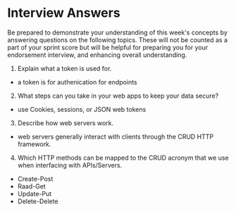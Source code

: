 # Interview Answers
Be prepared to demonstrate your understanding of this week's concepts by answering questions on the following topics. These will not be counted as a part of your sprint score but will be helpful for preparing you for your endorsement interview, and enhancing overall understanding.


1. Explain what a token is used for.
- a token is for authenication for endpoints
2. What steps can you take in your web apps to keep your data secure?
- use Cookies, sessions, or JSON web tokens
3. Describe how web servers work.
- web servers generally interact with clients through the CRUD HTTP framework. 
4. Which HTTP methods can be mapped to the CRUD acronym that we use when interfacing with APIs/Servers.
- Create-Post
- Raad-Get
- Update-Put
- Delete-Delete